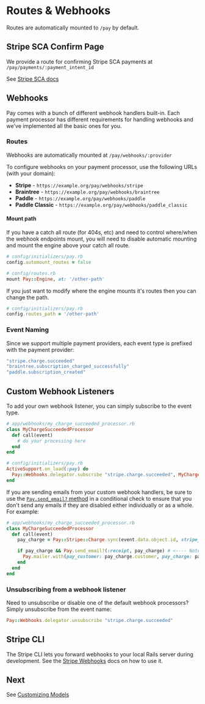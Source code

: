 # Routes & Webhooks

Routes are automatically mounted to `/pay` by default.

## Stripe SCA Confirm Page

We provide a route for confirming Stripe SCA payments at `/pay/payments/:payment_intent_id`

See [Stripe SCA docs](stripe/4_sca.md)

## Webhooks

Pay comes with a bunch of different webhook handlers built-in. Each payment processor has different requirements for handling webhooks and we've implemented all the basic ones for you.

### Routes

Webhooks are automatically mounted at `/pay/webhooks/:provider`

To configure webhooks on your payment processor, use the following URLs (with your domain):

* **Stripe** - `https://example.org/pay/webhooks/stripe`
* **Braintree** - `https://example.org/pay/webhooks/braintree`
* **Paddle** - `https://example.org/pay/webhooks/paddle`
* **Paddle Classic** - `https://example.org/pay/webhooks/paddle_classic`

#### Mount path

If you have a catch all route (for 404s, etc) and need to control where/when the webhook endpoints mount, you will need to disable automatic mounting and mount the engine above your catch all route.

```ruby
# config/initializers/pay.rb
config.automount_routes = false
```

```ruby
# config/routes.rb
mount Pay::Engine, at: '/other-path'
```

If you just want to modify where the engine mounts it's routes then you can change the path.

```ruby
# config/initializers/pay.rb
config.routes_path = '/other-path'
```

### Event Naming

Since we support multiple payment providers, each event type is prefixed with the payment provider:

```ruby
"stripe.charge.succeeded"
"braintree.subscription_charged_successfully"
"paddle.subscription_created"
```

## Custom Webhook Listeners

To add your own webhook listener, you can simply subscribe to the event type.

```ruby
# app/webhooks/my_charge_succeeded_processor.rb
class MyChargeSucceededProcessor
  def call(event)
    # do your processing here
  end
end

# config/initializers/pay.rb
ActiveSupport.on_load(:pay) do
  Pay::Webhooks.delegator.subscribe "stripe.charge.succeeded", MyChargeSucceededProcessor.new
end
```

If you are sending emails from your custom webhook handlers, be sure to use the [`Pay.send_email?` method](https://github.com/pay-rails/pay/blob/c067771d8c7514acde4b948b474caf054bb0e25d/lib/pay.rb#L113)
in a conditional check to ensure that you don't send any emails if they are disabled either individually or as a whole.
For example:

```ruby
# app/webhooks/my_charge_succeeded_processor.rb
class MyChargeSucceededProcessor
  def call(event)
    pay_charge = Pay::Stripe::Charge.sync(event.data.object.id, stripe_account: event.try(:account))

    if pay_charge && Pay.send_email?(:receipt, pay_charge) # <---- Note the usage of the `send_email?` method here
      Pay.mailer.with(pay_customer: pay_charge.customer, pay_charge: pay_charge).receipt.deliver_later
    end
  end
end
```

### Unsubscribing from a webhook listener

Need to unsubscribe or disable one of the default webhook processors? Simply unsubscribe from the event name:

```ruby
Pay::Webhooks.delegator.unsubscribe "stripe.charge.succeeded"
```

## Stripe CLI

The Stripe CLI lets you forward webhooks to your local Rails server during development. See the [Stripe Webhooks](stripe/5_webhooks.md) docs on how to use it.

## Next

See [Customizing Models](8_customizing_models.md)
